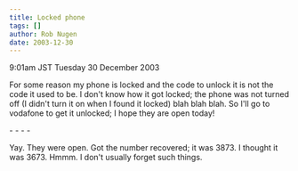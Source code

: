 ```yaml
---
title: Locked phone
tags: []
author: Rob Nugen
date: 2003-12-30
---
```


<p class=date>9:01am JST Tuesday 30 December 2003</p>

<p>For some reason my phone is locked and the code to unlock it is
  not the code it used to be.  I don't know how it got locked; the
  phone was not turned off (I didn't turn it on when I found it
  locked) blah blah blah.  So I'll go to vodafone to get it unlocked;
  I hope they are open today!</p>

<p>- - - -</p>

<p>Yay.  They were open.  Got the number recovered; it was 3873.  I
  thought it was 3673.  Hmmm.  I don't usually forget such things.</p>
